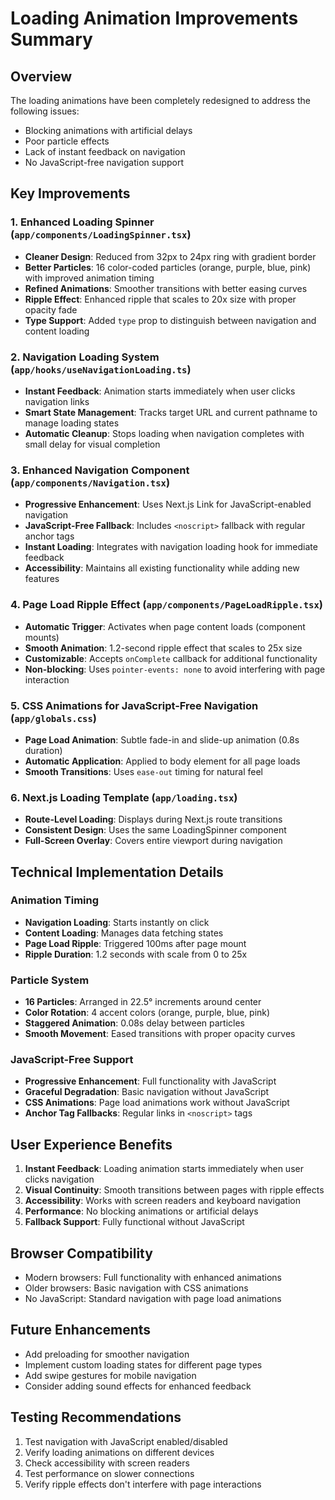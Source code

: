 # Loading Animation Improvements Summary

## Overview
The loading animations have been completely redesigned to address the following issues:
- Blocking animations with artificial delays
- Poor particle effects
- Lack of instant feedback on navigation
- No JavaScript-free navigation support

## Key Improvements

### 1. Enhanced Loading Spinner (`app/components/LoadingSpinner.tsx`)
- **Cleaner Design**: Reduced from 32px to 24px ring with gradient border
- **Better Particles**: 16 color-coded particles (orange, purple, blue, pink) with improved animation timing
- **Refined Animations**: Smoother transitions with better easing curves
- **Ripple Effect**: Enhanced ripple that scales to 20x size with proper opacity fade
- **Type Support**: Added `type` prop to distinguish between navigation and content loading

### 2. Navigation Loading System (`app/hooks/useNavigationLoading.ts`)
- **Instant Feedback**: Animation starts immediately when user clicks navigation links
- **Smart State Management**: Tracks target URL and current pathname to manage loading states
- **Automatic Cleanup**: Stops loading when navigation completes with small delay for visual completion

### 3. Enhanced Navigation Component (`app/components/Navigation.tsx`)
- **Progressive Enhancement**: Uses Next.js Link for JavaScript-enabled navigation
- **JavaScript-Free Fallback**: Includes `<noscript>` fallback with regular anchor tags
- **Instant Loading**: Integrates with navigation loading hook for immediate feedback
- **Accessibility**: Maintains all existing functionality while adding new features

### 4. Page Load Ripple Effect (`app/components/PageLoadRipple.tsx`)
- **Automatic Trigger**: Activates when page content loads (component mounts)
- **Smooth Animation**: 1.2-second ripple effect that scales to 25x size
- **Customizable**: Accepts `onComplete` callback for additional functionality
- **Non-blocking**: Uses `pointer-events: none` to avoid interfering with page interaction

### 5. CSS Animations for JavaScript-Free Navigation (`app/globals.css`)
- **Page Load Animation**: Subtle fade-in and slide-up animation (0.8s duration)
- **Automatic Application**: Applied to body element for all page loads
- **Smooth Transitions**: Uses `ease-out` timing for natural feel

### 6. Next.js Loading Template (`app/loading.tsx`)
- **Route-Level Loading**: Displays during Next.js route transitions
- **Consistent Design**: Uses the same LoadingSpinner component
- **Full-Screen Overlay**: Covers entire viewport during navigation

## Technical Implementation Details

### Animation Timing
- **Navigation Loading**: Starts instantly on click
- **Content Loading**: Manages data fetching states
- **Page Load Ripple**: Triggered 100ms after page mount
- **Ripple Duration**: 1.2 seconds with scale from 0 to 25x

### Particle System
- **16 Particles**: Arranged in 22.5° increments around center
- **Color Rotation**: 4 accent colors (orange, purple, blue, pink)
- **Staggered Animation**: 0.08s delay between particles
- **Smooth Movement**: Eased transitions with proper opacity curves

### JavaScript-Free Support
- **Progressive Enhancement**: Full functionality with JavaScript
- **Graceful Degradation**: Basic navigation without JavaScript
- **CSS Animations**: Page load animations work without JavaScript
- **Anchor Tag Fallbacks**: Regular links in `<noscript>` tags

## User Experience Benefits

1. **Instant Feedback**: Loading animation starts immediately when user clicks navigation
2. **Visual Continuity**: Smooth transitions between pages with ripple effects
3. **Accessibility**: Works with screen readers and keyboard navigation
4. **Performance**: No blocking animations or artificial delays
5. **Fallback Support**: Fully functional without JavaScript

## Browser Compatibility
- Modern browsers: Full functionality with enhanced animations
- Older browsers: Basic navigation with CSS animations
- No JavaScript: Standard navigation with page load animations

## Future Enhancements
- Add preloading for smoother navigation
- Implement custom loading states for different page types
- Add swipe gestures for mobile navigation
- Consider adding sound effects for enhanced feedback

## Testing Recommendations
1. Test navigation with JavaScript enabled/disabled
2. Verify loading animations on different devices
3. Check accessibility with screen readers
4. Test performance on slower connections
5. Verify ripple effects don't interfere with page interactions